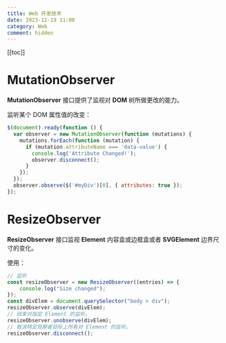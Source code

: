 ```yaml
---
title: Web 开发技术
date: 2023-12-19 11:00
category: Web
comment: hidden
---
```


[[toc]]

# MutationObserver

**MutationObserver** 接口提供了监视对 **DOM** 树所做更改的能力。


监听某个 DOM 属性值的改变：

```js
$(document).ready(function () {
  var observer = new MutationObserver(function (mutations) {
    mutations.forEach(function (mutation) {
      if (mutation.attributeName === 'data-value') {
        console.log('Attribute Changed!');
        observer.disconnect();
      }
    });
  });
  observer.observe($('#myDiv')[0], { attributes: true });
});
```

# ResizeObserver

**ResizeObserver** 接口监视 **Element** 内容盒或边框盒或者 **SVGElement** 边界尺寸的变化。

使用：

```js
// 监听
const resizeObserver = new ResizeObserver((entries) => {
    console.log("Size changed");
});
const divElem = document.querySelector("body > div");
resizeObserver.observe(divElem);
// 结束对指定 Element 的监听。
resizeObserver.unobserve(divElem);
// 取消特定观察者目标上所有对 Element 的监听。
resizeObserver.disconnect();
```